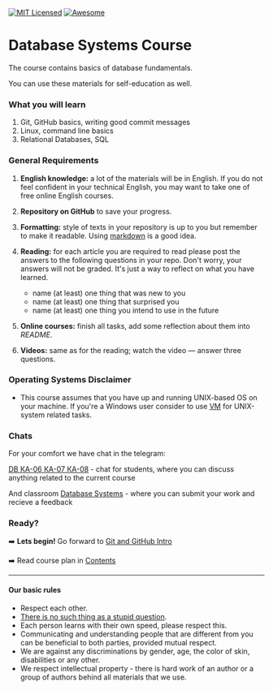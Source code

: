 [![MIT Licensed][icon-mit]][license]
[![Awesome][icon-awesome]][awesome]
&nbsp;&nbsp;&nbsp;&nbsp;&nbsp;&nbsp;

# Database Systems Course

The course contains basics of database fundamentals.

You can use these materials for self-education as well.

### What you will learn

1. Git, GitHub basics, writing good commit messages
1. Linux, command line basics
1. Relational Databases, SQL

### General Requirements

1. **English knowledge:** a lot of the materials will be in English.
   If you do not feel confident in your technical English,
   you may want to take one of free online English courses.

1. **Repository on GitHub** to save your progress.

1. **Formatting:** style of texts in your repository is up to you but remember to make it readable. Using [markdown][markdown] is a good idea.

1. **Reading:** for each article you are required to read please post
   the answers to the following questions in your repo.
   Don't worry, your answers will not be graded. It's just a way to reflect
   on what you have learned.

   - name (at least) one thing that was new to you
   - name (at least) one thing that surprised you
   - name (at least) one thing you intend to use in the future

1. **Online courses:** finish all tasks, add some reflection
   about them into _README_.

1. **Videos:** same as for the reading; watch the video —
   answer three questions.

### Operating Systems Disclaimer

- This course assumes that you have up and running UNIX-based OS on your machine. If you're a Windows user consider to use [VM](https://www.virtualbox.org/wiki/Downloads) for UNIX-system related tasks.

### Chats

For your comfort we have chat in the telegram:

[DB КА-06 КА-07 КА-08](https://t.me/+MzBNbivTI4I0OWRi) - chat for students, where you can discuss anything related to the current course

And classroom [Database Systems](https://classroom.google.com/c/NDU0NjAzMzQzNTcz?cjc=5sc4jbz) - where you can submit your work and recieve a feedback

### Ready?

➡️ **Lets begin!** Go forward to [Git and GitHub Intro](tasks/git-intro.md)

➡️ Read course plan in [Contents](contents.md)


---

#### Our basic rules

- Respect each other.
- [There is no such thing as a stupid question][wiki-stupid-question].
- Each person learns with their own speed, please respect this.
- Communicating and understanding people that are different from you can be beneficial to both parties, provided mutual respect.
- We are against any discriminations by gender, age, the color of skin, disabilities or any other.
- We respect intellectual property - there is hard work of an author or a group of authors behind all materials that we use.

[icon-awesome]: https://cdn.rawgit.com/sindresorhus/awesome/d7305f38d29fed78fa85652e3a63e154dd8e8829/media/badge.svg
[awesome]: https://github.com/sindresorhus/awesome
[markdown]: https://help.github.com/categories/writing-on-github/
[wiki-stupid-question]: https://en.wikipedia.org/wiki/No_such_thing_as_a_stupid_question
[icon-mit]: https://img.shields.io/badge/license-MIT-blue.svg
[license]: https://github.com/Kottans/web/blob/master/LICENSE.md
